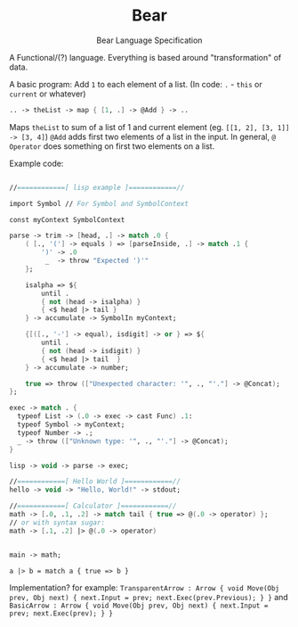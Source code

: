 <h1 align="center"> Bear </h1>
<p align="center">Bear Language Specification</p>

A Functional/(?) language. Everything is based around "transformation" of data.

A basic program: Add `1` to each element of a list.
(In code: `.` - `this` or `current` or whatever)
```fsharp
.. -> theList -> map { [1, .] -> @Add } -> ..
```
Maps `theList` to sum of a list of 1 and current element (eg. `[[1, 2], [3, 1]] -> [3, 4]`) `@Add` adds first two elements of a list in the input. In general, `@` `Operator` does something on first two elements on a list.

Example code:
```fsharp

//============[ lisp example ]============//

import Symbol // For Symbol and SymbolContext

const myContext SymbolContext

parse -> trim -> [head, .] -> match .0 {
  	( [., '('] -> equals ) => [parseInside, .] -> match .1 {
		')' -> .0
		 _  -> throw "Expected ')'"
	};

  	isalpha => ${
		until .
		{ not (head -> isalpha) }
		{ <$ head |> tail }
	} -> accumulate -> SymbolIn myContext;

	{[([., '-'] -> equal), isdigit] -> or } => ${
		until .
		{ not (head -> isdigit) }
		{ <$ head |> tail  }
	} -> accumulate -> number;

   	true => throw (["Unexpected character: '", ., "'."] -> @Concat);
};

exec -> match . {
  typeof List -> (.0 -> exec -> cast Func) .1:
  typeof Symbol -> myContext;
  typeof Number -> .;
  _ -> throw (["Unknown type: '", ., "'."] -> @Concat);
}

lisp -> void -> parse -> exec;

//============[ Hello World ]============//
hello -> void -> "Hello, World!" -> stdout;

//============[ Calculator ]============//
math -> [.0, .1, .2] -> match tail { true => @(.0 -> operator) };
// or with syntax sugar:
math -> [.1, .2] |> @(.0 -> operator)


main -> math;
```
`a |> b = match a { true => b }`


Implementation?
for example: `TransparentArrow : Arrow { void Move(Obj prev, Obj next) { next.Input = prev; next.Exec(prev.Previous); } }`
and `BasicArrow : Arrow { void Move(Obj prev, Obj next) { next.Input = prev; next.Exec(prev); } }`



